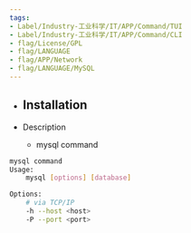 ```yaml
---
tags:
- Label/Industry-工业科学/IT/APP/Command/TUI
- Label/Industry-工业科学/IT/APP/Command/CLI
- flag/License/GPL
- flag/LANGUAGE
- flag/APP/Network
- flag/LANGUAGE/MySQL
---
```


- Installation
    - 

- Description
    - mysql command


```bash
mysql command
Usage:
    mysql [options] [database]

Options:
    # via TCP/IP
    -h --host <host>
    -P --port <port>

```
